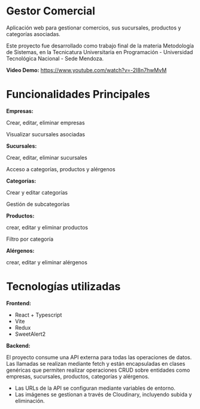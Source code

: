 # Gestor Comercial
Aplicación web para gestionar comercios, sus sucursales, productos y categorías asociadas.

Este proyecto fue desarrollado como trabajo final de la materia Metodología de Sistemas, en la Tecnicatura Universitaria en Programación - Universidad Tecnológica Nacional - Sede Mendoza. 

**Video Demo:**
https://www.youtube.com/watch?v=-2I8n7hwMvM

# Funcionalidades Principales
**Empresas:**

Crear, editar, eliminar empresas

Visualizar sucursales asociadas

**Sucursales:**

Crear, editar, eliminar sucursales

Acceso a categorías, productos y alérgenos

**Categorías:**

Crear y editar categorías

Gestión de subcategorías

**Productos:**

crear, editar y eliminar productos

Filtro por categoría

**Alérgenos:**

crear, editar y eliminar alérgenos

# Tecnologías utilizadas
**Frontend:**
- React + Typescript
- Vite
- Redux
- SweetAlert2
  
**Backend:**

 El proyecto consume una API externa para todas las operaciones de datos. Las llamadas se realizan mediante fetch y están encapsuladas en clases genéricas que permiten realizar operaciones CRUD sobre entidades como empresas, sucursales, productos, categorías y alérgenos.

- Las URLs de la API se configuran mediante variables de entorno.
- Las imágenes se gestionan a través de Cloudinary, incluyendo subida y eliminación.


